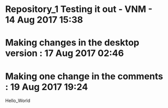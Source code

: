 # Repository_1 Testing it out - VNM - 14 Aug 2017 15:38
# Making changes in the desktop version : 17 Aug 2017 02:46
# Making one change in the comments : 19 Aug 2017 19:24
Hello_World
